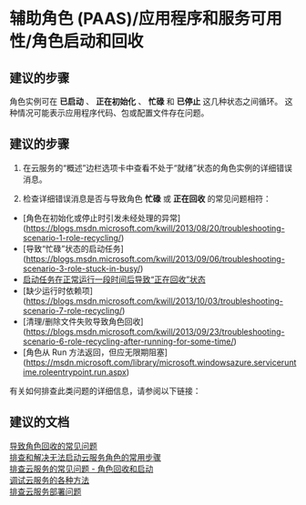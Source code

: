 <properties
    pageTitle="worker role (paas)/application and service availability/role startup and recycling"
    description="辅助角色 (PAAS)/应用程序和服务可用性/角色启动和回收"
    service="microsoft.classiccompute"
    resource="domainnames"
    authors="aashu"
    displayOrder=""
    selfHelpType="generic"
    supportTopicIds="32422590"
    resourceTags=""
    productPesIds="13185"
    cloudEnvironments="public"
/>


# <a name="worker-role-paasapplication-and-service-availabilityrole-startup-and-recycling"></a>辅助角色 (PAAS)/应用程序和服务可用性/角色启动和回收

## <a name="recommended-steps"></a>**建议的步骤**

角色实例可在 **已启动** 、 **正在初始化** 、 **忙碌** 和 **已停止** 这几种状态之间循环。 这种情况可能表示应用程序代码、包或配置文件存在问题。 <br>

## <a name="recommended-steps"></a>**建议的步骤**
1. 在云服务的“概述”边栏选项卡中查看不处于“就绪”状态的角色实例的详细错误消息。 <br>

2. 检查详细错误消息是否与导致角色 **忙碌** 或 **正在回收** 的常见问题相符： <br>
  * [角色在初始化或停止时引发未经处理的异常] (https://blogs.msdn.microsoft.com/kwill/2013/08/20/troubleshooting-scenario-1-role-recycling/) <br>
  * [导致“忙碌”状态的启动任务] (https://blogs.msdn.microsoft.com/kwill/2013/09/06/troubleshooting-scenario-3-role-stuck-in-busy/) <br>
  * [启动任务在正常运行一段时间后导致“正在回收”状态](https://blogs.msdn.microsoft.com/kwill/2013/08/26/troubleshooting-scenario-2-role-recycling-after-running-fine-for-2-weeks/) <br>
  * [缺少运行时依赖项] (https://blogs.msdn.microsoft.com/kwill/2013/10/03/troubleshooting-scenario-7-role-recycling/) <br>
  * [清理/删除文件失败导致角色回收] (https://blogs.msdn.microsoft.com/kwill/2013/09/23/troubleshooting-scenario-6-role-recycling-after-running-for-some-time/) <br>
  * [角色从 Run 方法返回，但应无限期阻塞] (https://msdn.microsoft.com/library/microsoft.windowsazure.serviceruntime.roleentrypoint.run.aspx) <br>

有关如何排查此类问题的详细信息，请参阅以下链接：<br>

## <a name="recommended-documents"></a>**建议的文档**
  [导致角色回收的常见问题](https://azure.microsoft.com/documentation/articles/cloud-services-troubleshoot-common-issues-which-cause-roles-recycle/)<br>
  [排查和解决无法启动云服务角色的常用步骤](https://azure.microsoft.com/documentation/articles/cloud-services-troubleshoot-roles-that-fail-start/)<br>
  [排查云服务的常见问题 - 角色回收和启动](http://blogs.msdn.com/b/kwill/archive/2013/08/09/windows-azure-paas-compute-diagnostics-data.aspx)<br>
  [调试云服务的各种方法](https://docs.microsoft.com/azure/vs-azure-tools-debugging-cloud-services-overview)<br>
  [排查云服务部署问题](https://azure.microsoft.com/documentation/articles/cloud-services-troubleshoot-deployment-problems/)

